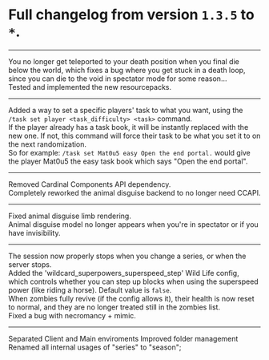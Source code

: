 # Full changelog from version `1.3.5` to `*`.

----------

You no longer get teleported to your death position when you final die below the world, which fixes a bug where you get stuck in a death loop, since you can die to the void in spectator mode for some reason...<br>
Tested and implemented the new resourcepacks.

----------

Added a way to set a specific players' task to what you want, using the `/task set player <task_difficulty> <task>` command.<br>
If the player already has a task book, it will be instantly replaced with the new one. If not, this command will force their task to be what you set it to on the next randomization.<br>
So for example: `/task set Mat0u5 easy Open the end portal.` would give the player Mat0u5 the easy task book which says "Open the end portal".

----------

Removed Cardinal Components API dependency.<br>
Completely reworked the animal disguise backend to no longer need CCAPI.

----------

Fixed animal disguise limb rendering.<br>
Animal disguise model no longer appears when you're in spectator or if you have invisibility.

----------

The session now properly stops when you change a series, or when the server stops.<br>
Added the 'wildcard_superpowers_superspeed_step' Wild Life config, which controls whether you can step up blocks when using the superspeed power (like riding a horse). Default value is `false`.<br>
When zombies fully revive (if the config allows it), their health is now reset to normal, and they are no longer treated still in the zombies list.<br>
Fixed a bug with necromancy + mimic.

----------

Separated Client and Main enviroments
Improved folder management
Renamed all internal usages of "series" to "season";